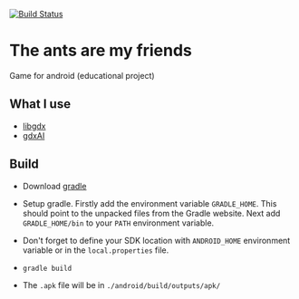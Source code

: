 [![Build Status](https://travis-ci.org/demarkok/The-ants-are-my-friends.svg?branch=master)](https://travis-ci.org/demarkok/The-ants-are-my-friends)
# The ants are my friends
Game for android (educational project)

## What I use
* [libgdx](https://github.com/libgdx/libgdx)
* [gdxAI](https://github.com/libgdx/gdx-ai)

## Build

* Download [gradle](https://gradle.org/gradle-download/)

* Setup gradle. Firstly add the environment variable `GRADLE_HOME`. This should point to the unpacked files from the Gradle website. Next add `GRADLE_HOME/bin` to your `PATH` environment variable.

* Don't forget to define your SDK location with `ANDROID_HOME` environment variable or in the `local.properties` file.

* `gradle build`

* The `.apk` file will be in `./android/build/outputs/apk/`
